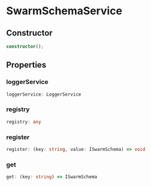# SwarmSchemaService

## Constructor

```ts
constructor();
```

## Properties

### loggerService

```ts
loggerService: LoggerService
```

### registry

```ts
registry: any
```

### register

```ts
register: (key: string, value: ISwarmSchema) => void
```

### get

```ts
get: (key: string) => ISwarmSchema
```
